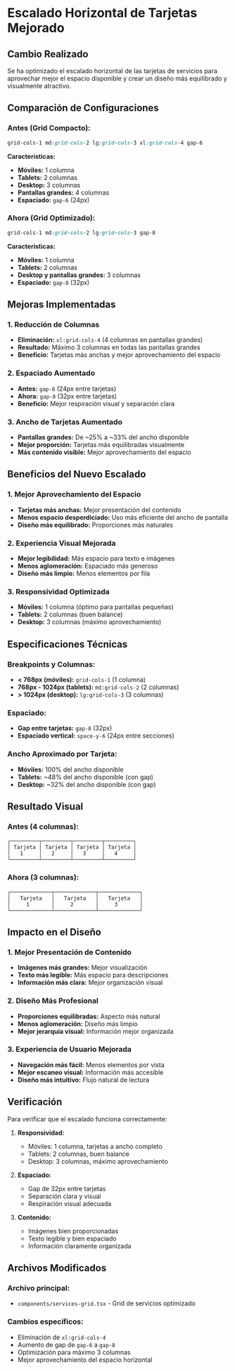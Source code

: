 # Escalado Horizontal de Tarjetas Mejorado

## Cambio Realizado

Se ha optimizado el escalado horizontal de las tarjetas de servicios para aprovechar mejor el espacio disponible y crear un diseño más equilibrado y visualmente atractivo.

## Comparación de Configuraciones

### **Antes (Grid Compacto):**
```css
grid-cols-1 md:grid-cols-2 lg:grid-cols-3 xl:grid-cols-4 gap-6
```

**Características:**
- **Móviles:** 1 columna
- **Tablets:** 2 columnas
- **Desktop:** 3 columnas
- **Pantallas grandes:** 4 columnas
- **Espaciado:** `gap-6` (24px)

### **Ahora (Grid Optimizado):**
```css
grid-cols-1 md:grid-cols-2 lg:grid-cols-3 gap-8
```

**Características:**
- **Móviles:** 1 columna
- **Tablets:** 2 columnas
- **Desktop y pantallas grandes:** 3 columnas
- **Espaciado:** `gap-8` (32px)

## Mejoras Implementadas

### 1. **Reducción de Columnas**
- **Eliminación:** `xl:grid-cols-4` (4 columnas en pantallas grandes)
- **Resultado:** Máximo 3 columnas en todas las pantallas grandes
- **Beneficio:** Tarjetas más anchas y mejor aprovechamiento del espacio

### 2. **Espaciado Aumentado**
- **Antes:** `gap-6` (24px entre tarjetas)
- **Ahora:** `gap-8` (32px entre tarjetas)
- **Beneficio:** Mejor respiración visual y separación clara

### 3. **Ancho de Tarjetas Aumentado**
- **Pantallas grandes:** De ~25% a ~33% del ancho disponible
- **Mejor proporción:** Tarjetas más equilibradas visualmente
- **Más contenido visible:** Mejor aprovechamiento del espacio

## Beneficios del Nuevo Escalado

### 1. **Mejor Aprovechamiento del Espacio**
- **Tarjetas más anchas:** Mejor presentación del contenido
- **Menos espacio desperdiciado:** Uso más eficiente del ancho de pantalla
- **Diseño más equilibrado:** Proporciones más naturales

### 2. **Experiencia Visual Mejorada**
- **Mejor legibilidad:** Más espacio para texto e imágenes
- **Menos aglomeración:** Espaciado más generoso
- **Diseño más limpio:** Menos elementos por fila

### 3. **Responsividad Optimizada**
- **Móviles:** 1 columna (óptimo para pantallas pequeñas)
- **Tablets:** 2 columnas (buen balance)
- **Desktop:** 3 columnas (máximo aprovechamiento)

## Especificaciones Técnicas

### **Breakpoints y Columnas:**
- **< 768px (móviles):** `grid-cols-1` (1 columna)
- **768px - 1024px (tablets):** `md:grid-cols-2` (2 columnas)
- **> 1024px (desktop):** `lg:grid-cols-3` (3 columnas)

### **Espaciado:**
- **Gap entre tarjetas:** `gap-8` (32px)
- **Espaciado vertical:** `space-y-6` (24px entre secciones)

### **Ancho Aproximado por Tarjeta:**
- **Móviles:** 100% del ancho disponible
- **Tablets:** ~48% del ancho disponible (con gap)
- **Desktop:** ~32% del ancho disponible (con gap)

## Resultado Visual

### **Antes (4 columnas):**
```
┌─────────┬─────────┬─────────┬─────────┐
│ Tarjeta │ Tarjeta │ Tarjeta │ Tarjeta │
│   1     │   2     │   3     │   4     │
└─────────┴─────────┴─────────┴─────────┘
```

### **Ahora (3 columnas):**
```
┌─────────────┬─────────────┬─────────────┐
│   Tarjeta   │   Tarjeta   │   Tarjeta   │
│     1       │     2       │     3       │
└─────────────┴─────────────┴─────────────┘
```

## Impacto en el Diseño

### 1. **Mejor Presentación de Contenido**
- **Imágenes más grandes:** Mejor visualización
- **Texto más legible:** Más espacio para descripciones
- **Información más clara:** Mejor organización visual

### 2. **Diseño Más Profesional**
- **Proporciones equilibradas:** Aspecto más natural
- **Menos aglomeración:** Diseño más limpio
- **Mejor jerarquía visual:** Información mejor organizada

### 3. **Experiencia de Usuario Mejorada**
- **Navegación más fácil:** Menos elementos por vista
- **Mejor escaneo visual:** Información más accesible
- **Diseño más intuitivo:** Flujo natural de lectura

## Verificación

Para verificar que el escalado funciona correctamente:

1. **Responsividad:**
   - Móviles: 1 columna, tarjetas a ancho completo
   - Tablets: 2 columnas, buen balance
   - Desktop: 3 columnas, máximo aprovechamiento

2. **Espaciado:**
   - Gap de 32px entre tarjetas
   - Separación clara y visual
   - Respiración visual adecuada

3. **Contenido:**
   - Imágenes bien proporcionadas
   - Texto legible y bien espaciado
   - Información claramente organizada

## Archivos Modificados

### **Archivo principal:**
- `components/services-grid.tsx` - Grid de servicios optimizado

### **Cambios específicos:**
- Eliminación de `xl:grid-cols-4`
- Aumento de gap de `gap-6` a `gap-8`
- Optimización para máximo 3 columnas
- Mejor aprovechamiento del espacio horizontal 